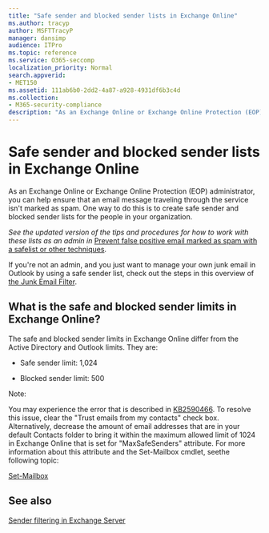 ```yaml
---
title: "Safe sender and blocked sender lists in Exchange Online"
ms.author: tracyp
author: MSFTTracyP
manager: dansimp
audience: ITPro
ms.topic: reference
ms.service: O365-seccomp
localization_priority: Normal
search.appverid:
- MET150
ms.assetid: 111ab6b0-2dd2-4a87-a928-4931df6b3c4d
ms.collection:
- M365-security-compliance
description: "As an Exchange Online or Exchange Online Protection (EOP) administrator, you can help ensure that an email message traveling through the service isn't marked as spam. One way to do this is to create safe sender and blocked sender lists for the people in your organization."
---
```


# Safe sender and blocked sender lists in Exchange Online

As an Exchange Online or Exchange Online Protection (EOP) administrator, you can help ensure that an email message traveling through the service isn't marked as spam. One way to do this is to create safe sender and blocked sender lists for the people in your organization.

 *See the updated version of the tips and procedures for how to work with these lists as an admin in* [Prevent false positive email marked as spam with a safelist or other techniques](https://go.microsoft.com/fwlink/p/?LinkID=534224).

If you're not an admin, and you just want to manage your own junk email in Outlook by using a safe sender list, check out the steps in this overview of [the Junk Email Filter](https://go.microsoft.com/fwlink/?LinkId=817222).

## What is the safe and blocked sender limits in Exchange Online?

The safe and blocked sender limits in Exchange Online differ from the Active Directory and Outlook limits. They are:

- Safe sender limit: 1,024

- Blocked sender limit: 500

Note:

You may experience the error that is described in [KB2590466](https://support.microsoft.com/help/2590466/you-receive-the-error-junk-e-mail-validation-error-in-outlook-web-app). To resolve this issue, clear the "Trust emails from my contacts" check box. Alternatively, decrease the amount of email addresses that are in your default Contacts folder to bring it within the maximum allowed limit of 1024 in Exchange Online that is set for "MaxSafeSenders" attribute. For more information about this attribute and the Set-Mailbox cmdlet, seethe following topic:

[Set-Mailbox](https://docs.microsoft.com/powershell/module/exchange/mailboxes/Set-Mailbox)

## See also

[Sender filtering in Exchange Server](https://docs.microsoft.com/exchange/antispam-and-antimalware/antispam-protection/sender-filtering)
